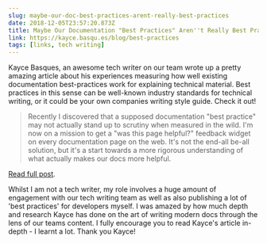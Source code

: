 ```yaml
---
slug: maybe-our-doc-best-practices-arent-really-best-practices
date: 2018-12-05T23:57:20.873Z
title: Maybe Our Documentation "Best Practices" Aren''t Really Best Practices
link: https://kayce.basqu.es/blog/best-practices
tags: [links, tech writing]
---
```

Kayce Basques, an awesome tech writer on our team wrote up a pretty amazing article about his experiences measuring how well existing documentation best-practices work for explaining technical material. Best practices in this sense can be well-known industry standards for technical writing, or it could be your own companies writing style guide. Check it out!

> Recently I discovered that a supposed documentation "best practice" may not actually stand up to scrutiny when measured in the wild. I'm now on a mission to get a "was this page helpful?" feedback widget on every documentation page on the web. It's not the end-all be-all solution, but it's a start towards a more rigorous understanding of what actually makes our docs more helpful.

[Read full post](https://kayce.basqu.es/blog/best-practices).

Whilst I am not a tech writer, my role involves a huge amount of engagement with our tech writing team as well as also publishing a lot of 'best practices' for developers myself. I was amazed by how much depth and research Kayce has done on the art of writing modern docs through the lens of our teams content. I fully encourage you to read Kayce's article in-depth - I learnt a lot. Thank you Kayce!
